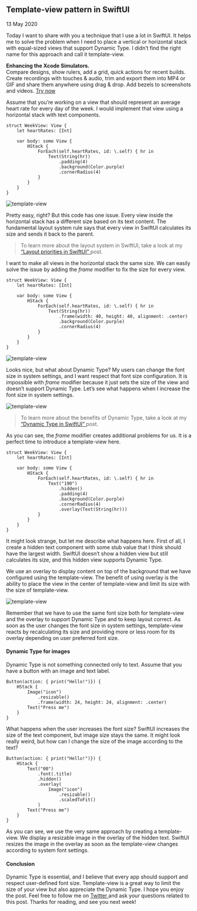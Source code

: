 ##  Template-view pattern in SwiftUI

13 May 2020

Today I want to share with you a technique that I use a lot in SwiftUI. It
helps me to solve the problem when I need to place a vertical or horizontal
stack with equal-sized views that support Dynamic Type. I didn’t find the
right name for this approach and call it template-view.

**Enhancing the Xcode Simulators.**  
Compare designs, show rulers, add a grid, quick actions for recent builds.
Create recordings with touches & audio, trim and export them into MP4 or GIF
and share them anywhere using drag & drop. Add bezels to screenshots and
videos. [ Try now ](https://gumroad.com/a/931293139/ftvbh)

Assume that you’re working on a view that should represent an average heart
rate for every day of the week. I would implement that view using a horizontal
stack with text components.

    
    
    struct WeekView: View {
        let heartRates: [Int]
    
        var body: some View {
            HStack {
                ForEach(self.heartRates, id: \.self) { hr in
                    Text(String(hr))
                        .padding(4)
                        .background(Color.purple)
                        .cornerRadius(4)
                }
            }
        }
    }
    

![template-view](/public/template1.png)

Pretty easy, right? But this code has one issue. Every view inside the
horizontal stack has a different size based on its text content. The
fundamental layout system rule says that every view in SwiftUI calculates its
size and sends it back to the parent.

> To learn more about the layout system in SwiftUI, take a look at my [
> “Layout priorities in SwiftUI” ](/2020/04/15/layout-priorities-in-swiftui/)
> post.

I want to make all views in the horizontal stack the same size. We can easily
solve the issue by adding the _frame_ modifier to fix the size for every view.

    
    
    struct WeekView: View {
        let heartRates: [Int]
    
        var body: some View {
            HStack {
                ForEach(self.heartRates, id: \.self) { hr in
                    Text(String(hr))
                        .frame(width: 40, height: 40, alignment: .center)
                        .background(Color.purple)
                        .cornerRadius(4)
                }
            }
        }
    }
    

![template-view](/public/template2.png)

Looks nice, but what about Dynamic Type? My users can change the font size in
system settings, and I want respect that font size configuration. It is
impossible with _frame_ modifier because it just sets the size of the view and
doesn’t support Dynamic Type. Let’s see what happens when I increase the font
size in system settings.

![template-view](/public/template3.png)

> To learn more about the benefits of Dynamic Type, take a look at my [
> “Dynamic Type in SwiftUI” ](/2019/10/09/dynamic-type-in-swiftui/) post.

As you can see, the _frame_ modifier creates additional problems for us. It is
a perfect time to introduce a template-view here.

    
    
    struct WeekView: View {
        let heartRates: [Int]
    
        var body: some View {
            HStack {
                ForEach(self.heartRates, id: \.self) { hr in
                    Text("190")
                        .hidden()
                        .padding(4)
                        .background(Color.purple)
                        .cornerRadius(4)
                        .overlay(Text(String(hr)))
                }
            }
        }
    }
    

It might look strange, but let me describe what happens here. First of all, I
create a hidden text component with some stub value that I think should have
the largest width. SwiftUI doesn’t show a hidden view but still calculates its
size, and this hidden view supports Dynamic Type.

We use an overlay to display content on top of the background that we have
configured using the template-view. The benefit of using overlay is the
ability to place the view in the center of template-view and limit its size
with the size of template-view.

![template-view](/public/template4.png)

Remember that we have to use the same font size both for template-view and the
overlay to support Dynamic Type and to keep layout correct. As soon as the
user changes the font size in system settings, template-view reacts by
recalculating its size and providing more or less room for its overlay
depending on user preferred font size.

####  Dynamic Type for images

Dynamic Type is not something connected only to text. Assume that you have a
button with an image and text label.

    
    
    Button(action: { print("Hello!")}) {
        HStack {
            Image("icon")
                .resizable()
                .frame(width: 24, height: 24, alignment: .center)
            Text("Press me")
        }
    }
    

What happens when the user increases the font size? SwiftUI increases the size
of the text component, but image size stays the same. It might look really
weird, but how can I change the size of the image according to the text?

    
    
    Button(action: { print("Hello!")}) {
        HStack {
            Text("00")
                .font(.title)
                .hidden()
                .overlay(
                    Image("icon")
                        .resizable()
                        .scaledToFit()
                )
            Text("Press me")
        }
    }
    

As you can see, we use the very same approach by creating a template-view. We
display a resizable image in the overlay of the hidden text. SwiftUI resizes
the image in the overlay as soon as the template-view changes according to
system font settings.

####  Conclusion

Dynamic Type is essential, and I believe that every app should support and
respect user-defined font size. Template-view is a great way to limit the size
of your view but also appreciate the Dynamic Type. I hope you enjoy the post.
Feel free to follow me on [ Twitter ](https://twitter.com/mecid) and ask your
questions related to this post. Thanks for reading, and see you next week!

